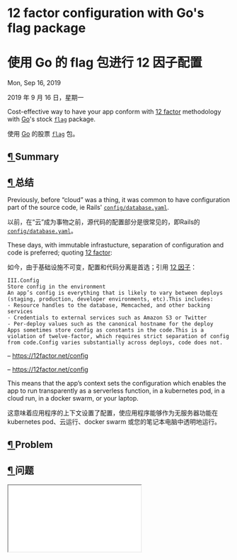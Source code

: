 # 12 factor configuration with Go's flag package

# 使用 Go 的 flag 包进行 12 因子配置

Mon, Sep 16, 2019

2019 年 9 月 16 日，星期一

Cost-effective way to have your app conform with [12 factor](https://12factor.net) methodology with [Go](https://golang.org)'s stock [`flag`](https://golang.org/pkg/flag/) package.

使用 [Go](https://golang.org) 的股票 [`flag`](https://golang.org/pkg/flag/) 包。

## [¶ ](https://www.gmarik.info/blog/2019/12-factor-golang-flag-package/#summary)Summary

## [¶ ](https://www.gmarik.info/blog/2019/12-factor-golang-flag-package/#summary)总结

Previously, before “cloud” was a thing, it was common to have configuration part of the source code, ie Rails' [`config/database.yaml`](https://edgeguides.rubyonrails.org/configuring.html#configuring-a-database).

以前，在“云”成为事物之前，源代码的配置部分是很常见的，即Rails的[`config/database.yaml`](https://edgeguides.rubyonrails.org/configuring.html#configuring-a-数据库)。

These days, with immutable infrastucture, separation of configuration and code is preferred; quoting [12 factor](https://12factor.net):

如今，由于基础设施不可变，配置和代码分离是首选；引用 [12 因子](https://12factor.net)：

```text
III.Config
Store config in the environment
An app’s config is everything that is likely to vary between deploys (staging, production, developer environments, etc).This includes:
- Resource handles to the database, Memcached, and other backing services
- Credentials to external services such as Amazon S3 or Twitter
- Per-deploy values such as the canonical hostname for the deploy
Apps sometimes store config as constants in the code.This is a violation of twelve-factor, which requires strict separation of config from code.Config varies substantially across deploys, code does not.
```

– https://12factor.net/config

– https://12factor.net/config

This means that the app’s context sets the configuration which enables the  app to run transparently as a serverless function, in a kubernetes pod,  in a cloud run, in a docker swarm, or your laptop.

这意味着应用程序的上下文设置了配置，使应用程序能够作为无服务器功能在 kubernetes pod、云运行、docker swarm 或您的笔记本电脑中透明地运行。

## [¶ ](https://www.gmarik.info/blog/2019/12-factor-golang-flag-package/#problem)Problem

## [¶ ](https://www.gmarik.info/blog/2019/12-factor-golang-flag-package/#problem)问题

<iframe id="twitter-widget-0" scrolling="no" allowtransparency="true" allowfullscreen="true" class="" style="position: absolute; visibility: hidden; width: 0px; height: 0px; display : block; flex-grow: 1;" title="Twitter Tweet" src="https://platform.twitter.com/embed/Tweet.html?dnt=false&embedId=twitter-widget-0&features=eyJ0ZndfZXhwZXJpbWVudHNfY29va2llX2V4cGlyYXRpb24iOnsiYnVja2V0IjoxMjA5NjAwLCJ2ZXJzaW9uIjpudWxsfSwidGZ3X2hvcml6b25fdHdlZXRfZW1iZWRfOTU1NSI6eyJidWNrZXQiOiJodGUiLCJ2ZXJzaW9uIjpudWxsfSwidGZ3X3NwYWNlX2NhcmQiOnsiYnVja2V0Ijoib2ZmIiwidmVyc2lvbiI6bnVsbH19&frame=false&hideCard=false&hideThread=false&id=1166497222894055426&lang=en&origin=https%3A %2F%2Fwww.gmarik.info%2Fblog%2F2019%2F12-factor-golang-flag-package%2F&sessionId=63e2a4145f43d9416c3a9132d4d53ccb7d2a81d7&theme=light&widgetsVersion=1890d59c%3A1627936082797&width=550px" frameborder="0"></iframe>

<iframe id="twitter-widget-0" scrolling="no" allowtransparency="true" allowfullscreen="true" class="" style="位置：绝对；可见性：隐藏；宽度：0px；高度：0px；显示: 块; flex-grow: 1;"标题= “微博资料Tweet” SRC =“https://platform.twitter.com/embed/Tweet.html?dnt=false&embedId=twitter-widget-0&features=eyJ0ZndfZXhwZXJpbWVudHNfY29va2llX2V4cGlyYXRpb24iOnsiYnVja2V0IjoxMjA5NjAwLCJ2ZXJzaW9uIjpudWxsfSwidGZ3X2hvcml6b25fdHdlZXRfZW1iZWRfOTU1NSI6eyJidWNrZXQiOiJodGUiLCJ2ZXJzaW9uIjpudWxsfSwidGZ3X3NwYWNlX2NhcmQiOnsiYnVja2V0Ijoib2ZmIiwidmVyc2lvbiI6bnVsbH19&frame=false&hideCard=false&hideThread=false&id=1166497222894055426&lang=en&origin=https%3A %2F%2Fwww.gmarik.info%2Fblog%2F2019%2F12-factor-golang-flag-package%2F&sessionId=63e2a4145f43d9416c3a9132d4d53ccb7d2a81d7&theme=light&widgets%730x70x750x70x7500000帧

> replaced `viper` with `flag` package and🤯.
>
> How do you justify adding a dependency if stdlib provides same functionality even if some plumbing required? [#golang](https://twitter.com/hashtag/golang?src=hash&ref_src=twsrc^tfw)[pic.twitter.com/4fAoXVP7vU](https://t.co/4fAoXVP7vU)
>
> — gmarik (@gmarik)
>
> August 27, 2019

> 将 `viper` 替换为 `flag` 包和🤯。
>
> 如果 stdlib 提供相同的功能，即使需要一些管道，您如何证明添加依赖项的合理性？ [#golang](https://twitter.com/hashtag/golang?src=hash&ref_src=twsrc^tfw)[pic.twitter.com/4fAoXVP7vU](https://t.co/4fAoXVP7vU)
>
> — gmarik (@gmarik)
>
> 2019 年 8 月 27 日

Surprisingly often, in order to fulfill [12 Factor](https://12factor.net) config requirements, people resort to packages with large API surface and as result large codebase and deep dependency graph.

令人惊讶的是，为了满足 [12 Factor](https://12factor.net) 配置要求，人们往往求助于具有大型 API 表面的包，从而导致大型代码库和深度依赖关系图。

Often times this is not necessary since the same functionality can be  achieved with much less code and only using Go’s standard library  packages. Here’s an example of using [`flag`](https://golang.org/pkg/flag/) package to achieve equal result.

通常这不是必需的，因为可以用更少的代码并且只使用 Go 的标准库包来实现相同的功能。这是一个使用 [`flag`](https://golang.org/pkg/flag/) 包来实现相同结果的示例。

## [¶ ](https://www.gmarik.info/blog/2019/12-factor-golang-flag-package/#12-factor-config-with-flag-package)12 factor config with `flag` package

## [¶ ](https://www.gmarik.info/blog/2019/12-factor-golang-flag-package/#12-factor-config-with-flag-package)12 因子配置与`flag`包裹

- 2 ways to configure the app, through: 1) cli flags or 2) environment variables
- default values are configured from corresponding variables
- environment variables, if configured, set the `flag`'s defaults using `LookupOr*` helpers
- get full configuration with simple `getConfig` helper

- 2 种配置应用程序的方法，通过：1) cli 标志或 2) 环境变量
- 默认值由相应的变量配置
- 环境变量，如果已配置，使用 `LookupOr*` 助手设置 `flag` 的默认值
- 使用简单的 `getConfig` 助手获得完整的配置

```golang
package main

import (
    "flag"
    "fmt"
    "os"
    "strconv"
    "log"
)

var (
    // set by build process
    Git_Revision string
    Consul_URL string = "http://consul.local:8500"
    Statsd_URL string
    HTTP_ListenAddr string = ":8080"
    HTTP_Timeout    int    = 16
)

func main() {
    flag.StringVar(&Consul_URL, "consul-url", LookupEnvOrString("CONSUL_URL", Consul_URL), "service discovery url")
    flag.StringVar(&Statsd_URL, "statsd-url", LookupEnvOrString("STATSD_URL", Statsd_URL), "statsd's host:port")
    flag.StringVar(&HTTP_ListenAddr, "http-listen-addr", LookupEnvOrString("HTTP_LISTEN_ADDR", HTTP_ListenAddr), "http service listen address")
    flag.IntVar(&HTTP_Timeout, "http-timeout", LookupEnvOrInt("HTTP_TIMEOUT", HTTP_Timeout), "http timeout requesting http services")

    flag.Parse()
    log.Printf("app.config %v\n", getConfig(flag.CommandLine))

    log.Println("app.status=starting")
    defer log.Println("app.status=shutdown")

    log.Println("hello world")
}

func LookupEnvOrString(key string, defaultVal string) string {
    if val, ok := os.LookupEnv(key);ok {
        return val
    }
    return defaultVal
}

func LookupEnvOrInt(key string, defaultVal int) int {
    if val, ok := os.LookupEnv(key);ok {
        v, err := strconv.Atoi(val)
        if err != nil {
            log.Fatalf("LookupEnvOrInt[%s]: %v", key, err)
        }
        return v
    }
    return defaultVal
}

func getConfig(fs *flag.FlagSet) []string {
    cfg := make([]string, 0, 10)
    fs.VisitAll(func(f *flag.Flag) {
        cfg = append(cfg, fmt.Sprintf("%s:%q", f.Name, f.Value.String()))
    })

    return cfg
}
```

see it in action on [Playground](https://play.golang.org/p/CPstmhyrk47)

在 [Playground](https://play.golang.org/p/CPstmhyrk47) 上看到它的实际效果

## [¶ ](https://www.gmarik.info/blog/2019/12-factor-golang-flag-package/#conclusion)Conclusion

## [¶ ](https://www.gmarik.info/blog/2019/12-factor-golang-flag-package/#conclusion)结论

### [¶ ](https://www.gmarik.info/blog/2019/12-factor-golang-flag-package/#pros)Pros

### [¶ ](https://www.gmarik.info/blog/2019/12-factor-golang-flag-package/#pros)

- no dependencies other than standard library

- 没有标准库以外的依赖项

### [¶ ](https://www.gmarik.info/blog/2019/12-factor-golang-flag-package/#cons)Cons

### [¶ ](https://www.gmarik.info/blog/2019/12-factor-golang-flag-package/#cons)

- a bit of plumbing code is required
- defaults to environment var’s value if latter is set
- env vars are manually named
- description may duplicate var’s comments

- 需要一些管道代码
- 如果设置了后者，则默认为环境变量的值
- 环境变量是手动命名的
- 描述可能会重复 var 的评论

[`flag`](https://golang.org/pkg/flag/) package with combination with few helpers provides pragmatic way to configure your [12 factor](https://12factor.net)-ready apps. It’s not perfect but gets the job done.

[`flag`](https://golang.org/pkg/flag/) 包与少量帮助程序相结合，提供了一种实用的方式来配置您的 [12 factor](https://12factor.net)-ready 应用程序。它并不完美，但可以完成工作。

## [¶ ](https://www.gmarik.info/blog/2019/12-factor-golang-flag-package/#references)References

## [¶ ](https://www.gmarik.info/blog/2019/12-factor-golang-flag-package/#references)参考

- [Simplicity Matters by Rich Hickey](https://www.youtube.com/watch?v=rI8tNMsozo0)

- [Simplicity Matters by Rich Hickey](https://www.youtube.com/watch?v=rI8tNMsozo0)

##### Related Posts

#### #  相关文章

- [Monotonic Time, or Perfect model vs Imperfect Reality](https://www.gmarik.info/blog/2019/monotonic-time-perfect-model-vs-imperfect-reality/)
- [Testing MongoDB queries with Golang](https://www.gmarik.info/blog/2017/testing-mongodb-queries-golang/)
- [Wordfight: a multi-player word game](https://www.gmarik.info/blog/2017/wordfight-multiplayer-word-game/)
- [Understanding Go's `for` loop with closures](https://www.gmarik.info/blog/2016/understanding-golang-for-loop-with-closures/)
- [Experimenting with Go pipelines](https://www.gmarik.info/blog/2016/experimenting-with-golang-pipelines/) 

- [单调时间，或完美模型 vs 不完美现实](https://www.gmarik.info/blog/2019/monotonic-time-perfect-model-vs-imperfect-reality/)
- [使用 Golang 测试 MongoDB 查询](https://www.gmarik.info/blog/2017/testing-mongodb-queries-golang/)
- [Wordfight：多人文字游戏](https://www.gmarik.info/blog/2017/wordfight-multiplayer-word-game/)
- [了解 Go 的 `for` 闭包循环](https://www.gmarik.info/blog/2016/understanding-golang-for-loop-with-closures/)
- [使用 Go 管道进行实验](https://www.gmarik.info/blog/2016/experimenting-with-golang-pipelines/)

